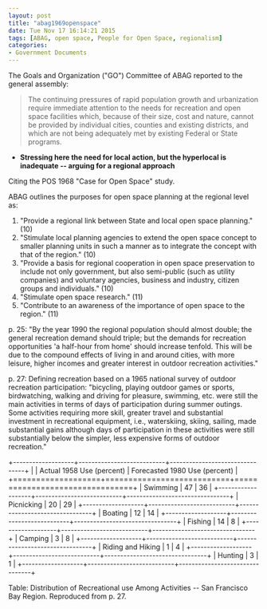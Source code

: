 ```yaml
---
layout: post
title: "abag1969openspace"
date: Tue Nov 17 16:14:21 2015
tags: [ABAG, open space, People for Open Space, regionalism]
categories: 
- Government Documents 
---
```


The Goals and Organization ("GO") Committee of ABAG reported to the
general assembly:

> The continuing pressures of rapid population growth and urbanization
> require immediate attention to the needs for recreation and open space
> facilities which, because of their size, cost and nature, cannot be
> provided by individual cities, counties and existing districts, and
> which are not being adequately met by existing Federal or State
> programs.

- **Stressing here the need for local action, but the hyperlocal is
  inadequate -- arguing for a regional approach**

Citing the POS 1968 "Case for Open Space" study.

ABAG outlines the purposes for open space planning at the regional level
as:

1. "Provide a regional link between State and local open space
   planning." (10)
2. "Stimulate local planning agencies to extend the open space concept to
   smaller planning units in such a manner as to integrate the concept
   with that of the region." (10)
3. "Provide a basis for regional cooperation in open space preservation to
   include not only government, but also semi-public (such as utility
   companies) and voluntary agencies, business and industry, citizen
   groups and individuals." (10)
4. "Stimulate open space research." (11)
5. "Contribute to an awareness of the importance of open space to the
   region." (11)

p. 25: "By the year 1990 the regional population should almost double;
the general recreation demand should triple; but the demands for
recreation opportunities 'a half-hour from home' should increase
tenfold. This will be due to the compound effects of living in and
around cities, with more leisure, higher incomes and greater interest in
outdoor recreation activities."

p. 27: Defining recreation based on a 1965 national survey of outdoor
recreation participation: "bicycling, playing outdoor games or sports,
birdwatching, walking and driving for pleasure, swimming, etc. were
still the main activities in terms of days of participation during
summer outings. Some activities requiring more skill, greater travel and
substantial investment in recreational equipment, i.e., waterskiing,
skiing, sailing, made substantial gains although days of participation
in these activities were still substantially below the simpler, less
expensive forms of outdoor recreation."

+-------------------+---------------------------+--------------------------------+
|                   | Actual 1958 Use (percent) | Forecasted 1980 Use (percent)  |
+===================+===========================+================================+
| Swimming          | 47                        | 36                             |
+-------------------+---------------------------+--------------------------------+
| Picnicking        | 20                        | 29                             |
+-------------------+---------------------------+--------------------------------+
| Boating           | 12                        | 14                             |
+-------------------+---------------------------+--------------------------------+
| Fishing           | 14                        | 8                              |
+-------------------+---------------------------+--------------------------------+
| Camping           | 3                         | 8                              |
+-------------------+---------------------------+--------------------------------+
| Riding and Hiking | 1                         | 4                              |
+-------------------+---------------------------+--------------------------------+
| Hunting           | 3                         | 1                              |
+-------------------+---------------------------+--------------------------------+

Table: Distribution of Recreational use Among Activities -- San Francisco Bay Region. Reproduced from p. 27.



